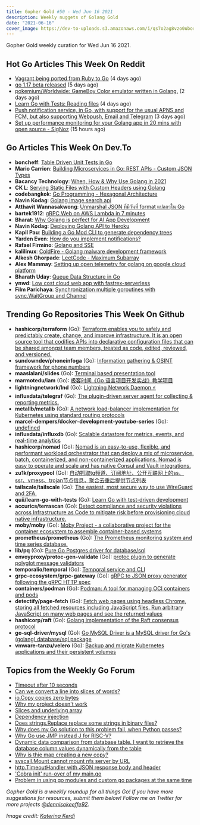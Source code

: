 ```yaml
---
title: Gopher Gold #50 - Wed Jun 16 2021
description: Weekly nuggets of Golang Gold
date: "2021-06-16"
cover_image: https://dev-to-uploads.s3.amazonaws.com/i/qs7o2ag8vzo0uborgc7v.png
---
```


Gopher Gold weekly curation for Wed Jun 16 2021.

## Hot Go Articles This Week On Reddit

- [Vagrant being ported from Ruby to Go](https://www.reddit.com/r/golang/comments/nxu1m9/vagrant_being_ported_from_ruby_to_go/) (4 days ago)
- [go 1.17 beta released](https://www.reddit.com/r/golang/comments/nwr5an/go_117_beta_released/) (5 days ago)
- [pokemium/Worldwide: GameBoy Color emulator written in Golang.](https://www.reddit.com/r/golang/comments/nzgv0j/pokemiumworldwide_gameboy_color_emulator_written/) (2 days ago)
- [Learn Go with Tests: Reading files](https://www.reddit.com/r/golang/comments/nxe63z/learn_go_with_tests_reading_files/) (4 days ago)
- [Push notification service, in Go, with support for the usual APNS and FCM, but also supporting Webpush, Email and Telegram](https://www.reddit.com/r/golang/comments/nyglo2/push_notification_service_in_go_with_support_for/) (3 days ago)
- [Set up performance monitoring for your Golang app in 20 mins with open source - SigNoz](https://www.reddit.com/r/golang/comments/o0hw5s/set_up_performance_monitoring_for_your_golang_app/) (15 hours ago)

## Go Articles This Week On Dev.To

- **boncheff**: [Table Driven Unit Tests in Go](https://dev.to/boncheff/table-driven-unit-tests-in-go-407b)
- **Mario Carrion**: [Building Microservices in Go: REST APIs - Custom JSON Types](https://dev.to/mariocarrion/building-microservices-in-go-rest-apis-custom-json-types-57ae)
- **Bacancy Technology**: [When, How & Why Use Golang in 2021](https://dev.to/bacancy_technology/when-how-why-use-golang-in-2021-3mi2)
- **CK L**: [Serving Static Files with Custom Headers using Golang](https://dev.to/mecode4food/serving-static-files-with-custom-headers-using-golang-426h)
- **codebangkok**: [Go Programming - Hexagonal Architecture](https://dev.to/codebangkok/go-programming-hexagonal-architecture-41bf)
- **Navin Kodag**: [Golang image search api](https://dev.to/100lvlmaster/golang-image-search-api-4ilo)
- **Atthavit Wannasakwong**: [Unmarshal JSON ที่มีวันที่ format แปลกๆใน Go](https://dev.to/atthavit/unmarshal-json-format-go-ien)
- **bartek1912**: [gRPC Web on AWS Lambda in 7 minutes](https://dev.to/bartek1912/grpc-web-on-aws-lambda-in-7-minutes-4ceh)
- **Bharat**: [Why Golang is perfect for AI App Development](https://dev.to/softwebsub/why-golang-is-perfect-for-ai-app-development-345m)
- **Navin Kodag**: [Deploying Golang API to Heroku](https://dev.to/100lvlmaster/deploying-golang-api-to-heroku-2mnh)
- **Kapil Pau**: [Building a Go Mod CLI to generate dependency trees](https://dev.to/kapilpau/building-a-go-mod-cli-to-generate-dependency-trees-6cb)
- **Yarden Even**: [How do you implement notifications?](https://dev.to/yarduza/how-do-you-implement-notifications-41jo)
- **Rafael Firmino**: [Golang and SSE](https://dev.to/rafaelgfirmino/golang-and-sse-3l56)
- **kalilinux**: [ColdFire -  Golang malware development framework](https://dev.to/kalilinux/coldfire-golang-malware-development-framework-d1h)
- **Alkesh Ghorpade**: [LeetCode - Maximum Subarray](https://dev.to/_alkesh26/leetcode-maximum-subarray-3bb4)
- **Alex Mammay**: [Setting up open telemetry for golang on google cloud platform](https://dev.to/amammay/setting-up-open-telemetry-for-golang-on-google-cloud-platform-5063)
- **Bharath Uday**: [Queue Data Structure in Go](https://dev.to/bapillai/queue-data-structure-in-go-46kf)
- **ynwd**: [Low cost cloud web app with  fastrex-serverless](https://dev.to/ynwd/low-cost-cloud-web-app-with-fastrex-serverless-4f46)
- **Film Parichaya**: [Synchronization multiple goroutines with  sync.WaitGroup and Channel](https://dev.to/filmptz/synchronization-multiple-goroutines-with-sync-waitgroup-and-channel-2mmo)

## Trending Go Repositories This Week On Github

- **hashicorp/terraform** (Go): [Terraform enables you to safely and predictably create, change, and improve infrastructure. It is an open source tool that codifies APIs into declarative configuration files that can be shared amongst team members, treated as code, edited, reviewed, and versioned.](https://github.com/hashicorp/terraform)
- **sundowndev/phoneinfoga** (Go): [Information gathering & OSINT framework for phone numbers](https://github.com/sundowndev/phoneinfoga)
- **maaslalani/slides** (Go): [Terminal based presentation tool](https://github.com/maaslalani/slides)
- **marmotedu/iam** (Go): [极客时间《Go 语言项目开发实战》教学项目](https://github.com/marmotedu/iam)
- **lightningnetwork/lnd** (Go): [Lightning Network Daemon ⚡️](https://github.com/lightningnetwork/lnd)
- **influxdata/telegraf** (Go): [The plugin-driven server agent for collecting & reporting metrics.](https://github.com/influxdata/telegraf)
- **metallb/metallb** (Go): [A network load-balancer implementation for Kubernetes using standard routing protocols](https://github.com/metallb/metallb)
- **marcel-dempers/docker-development-youtube-series** (Go): [undefined](https://github.com/marcel-dempers/docker-development-youtube-series)
- **influxdata/influxdb** (Go): [Scalable datastore for metrics, events, and real-time analytics](https://github.com/influxdata/influxdb)
- **hashicorp/nomad** (Go): [Nomad is an easy-to-use, flexible, and performant workload orchestrator that can deploy a mix of microservice, batch, containerized, and non-containerized applications. Nomad is easy to operate and scale and has native Consul and Vault integrations.](https://github.com/hashicorp/nomad)
- **zu1k/proxypool** (Go): [自动抓取tg频道、订阅地址、公开互联网上的ss、ssr、vmess、trojan节点信息，聚合去重后提供节点列表](https://github.com/zu1k/proxypool)
- **tailscale/tailscale** (Go): [The easiest, most secure way to use WireGuard and 2FA.](https://github.com/tailscale/tailscale)
- **quii/learn-go-with-tests** (Go): [Learn Go with test-driven development](https://github.com/quii/learn-go-with-tests)
- **accurics/terrascan** (Go): [Detect compliance and security violations across Infrastructure as Code to mitigate risk before provisioning cloud native infrastructure.](https://github.com/accurics/terrascan)
- **moby/moby** (Go): [Moby Project - a collaborative project for the container ecosystem to assemble container-based systems](https://github.com/moby/moby)
- **prometheus/prometheus** (Go): [The Prometheus monitoring system and time series database.](https://github.com/prometheus/prometheus)
- **lib/pq** (Go): [Pure Go Postgres driver for database/sql](https://github.com/lib/pq)
- **envoyproxy/protoc-gen-validate** (Go): [protoc plugin to generate polyglot message validators](https://github.com/envoyproxy/protoc-gen-validate)
- **temporalio/temporal** (Go): [Temporal service and CLI](https://github.com/temporalio/temporal)
- **grpc-ecosystem/grpc-gateway** (Go): [gRPC to JSON proxy generator following the gRPC HTTP spec](https://github.com/grpc-ecosystem/grpc-gateway)
- **containers/podman** (Go): [Podman: A tool for managing OCI containers and pods](https://github.com/containers/podman)
- **detectify/page-fetch** (Go): [Fetch web pages using headless Chrome, storing all fetched resources including JavaScript files. Run arbitrary JavaScript on many web pages and see the returned values](https://github.com/detectify/page-fetch)
- **hashicorp/raft** (Go): [Golang implementation of the Raft consensus protocol](https://github.com/hashicorp/raft)
- **go-sql-driver/mysql** (Go): [Go MySQL Driver is a MySQL driver for Go's (golang) database/sql package](https://github.com/go-sql-driver/mysql)
- **vmware-tanzu/velero** (Go): [Backup and migrate Kubernetes applications and their persistent volumes](https://github.com/vmware-tanzu/velero)

## Topics from the Weekly Go Forum

- [Timeout after 10 seconds](https://forum.golangbridge.org/t/timeout-after-10-seconds/23764)
- [Can we convert a line into slices of words?](https://forum.golangbridge.org/t/can-we-convert-a-line-into-slices-of-words/23767)
- [io.Copy copies zero bytes](https://forum.golangbridge.org/t/io-copy-copies-zero-bytes/23750)
- [Why my project doesn't work](https://forum.golangbridge.org/t/why-my-project-doesnt-work/23804)
- [Slices and underlying array](https://forum.golangbridge.org/t/slices-and-underlying-array/23776)
- [Dependency injection](https://forum.golangbridge.org/t/dependency-injection/23784)
- [Does strings.Replace replace some strings in binary files?](https://forum.golangbridge.org/t/does-strings-replace-replace-some-strings-in-binary-files/23755)
- [Why does my Go solution to this problem fail, when Python passes?](https://forum.golangbridge.org/t/why-does-my-go-solution-to-this-problem-fail-when-python-passes/23799)
- [Why Go use JMP instead J for RISC-V?](https://forum.golangbridge.org/t/why-go-use-jmp-instead-j-for-risc-v/23801)
- [Dynamic data comparison from database table. I want to retrieve the database column values dynamically from the table](https://forum.golangbridge.org/t/dynamic-data-comparison-from-database-table-i-want-to-retrieve-the-database-column-values-dynamically-from-the-table/23778)
- [Why is thie map creating a new copy?](https://forum.golangbridge.org/t/why-is-thie-map-creating-a-new-copy/23783)
- [syscall.Mount cannot mount nfs server by URL](https://forum.golangbridge.org/t/syscall-mount-cannot-mount-nfs-server-by-url/23774)
- [http.TimeoutHandler with JSON response body and header](https://forum.golangbridge.org/t/http-timeouthandler-with-json-response-body-and-header/23787)
- ['Cobra init' run-over of my main.go](https://forum.golangbridge.org/t/cobra-init-run-over-of-my-main-go/23806)
- [Problem in using go modules and custom go packages at the same time](https://forum.golangbridge.org/t/problem-in-using-go-modules-and-custom-go-packages-at-the-same-time/23811)

_Gopher Gold is a weekly roundup for all things Go! If you have more suggestions for resources, submit them below! Follow me on Twitter for more projects [@dennisokeeffe92](https://twitter.com/dennisokeeffe92)._

_Image credit: [Katerina Kerdi](https://unsplash.com/@katekerdi)_